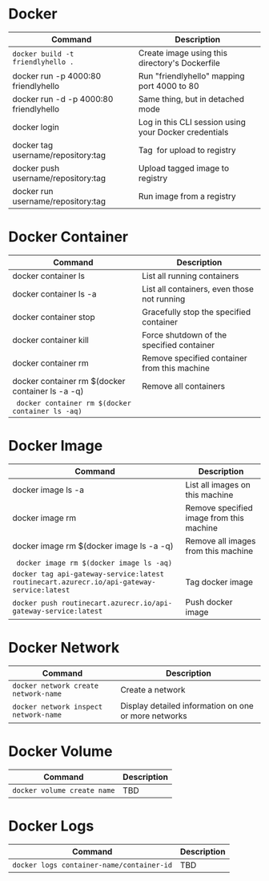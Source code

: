 
# Docker
|Command| Description|
|-------|------------|
|`docker build -t friendlyhello .`|Create image using this directory's Dockerfile|
|docker run -p 4000:80 friendlyhello|Run "friendlyhello" mapping port 4000 to 80|
|docker run -d -p 4000:80 friendlyhello|         Same thing, but in detached mode| 
|docker login|             Log in this CLI session using your Docker credentials|  
|docker tag <image> username/repository:tag|  Tag <image> for upload to registry|   
|docker push username/repository:tag|            Upload tagged image to registry|   
|docker run username/repository:tag|                   Run image from a registry|   

# Docker Container
|Command| Description|
|-------|------------|
|docker container ls  | List all running containers|
|docker container ls -a | List all containers, even those not running|   
|docker container stop <hash> | Gracefully stop the specified container|    
|docker container kill <hash> | Force shutdown of the specified container|    
|docker container rm <hash>   | Remove specified container from this machine|    
|docker container rm $(docker container ls -a -q) |  Remove all containers|
|` docker container rm $(docker container ls -aq)`||

# Docker Image
|Command| Description|
|-------|------------|
|docker image ls -a | List all images on this machine |  
|docker image rm <image id> | Remove specified image from this machine| 
|docker image rm $(docker image ls -a -q) | Remove all images from this machine| 
|` docker image rm $(docker image ls -aq)`||
|`docker tag api-gateway-service:latest routinecart.azurecr.io/api-gateway-service:latest`| Tag docker image |
|`docker push routinecart.azurecr.io/api-gateway-service:latest`| Push docker image |
  
# Docker Network
|Command| Description|
|-------|------------|
|`docker network create network-name` | Create a network |
|`docker network inspect network-name`|  Display detailed information on one or more networks|

# Docker Volume
|Command| Description|
|-------|------------|
|`docker volume create name` | TBD |

# Docker Logs
|Command| Description|
|-------|------------|
|`docker logs container-name/container-id` | TBD |
